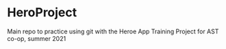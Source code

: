 # HeroProject
Main repo to practice using git with the Heroe App Training Project for AST co-op, summer 2021
